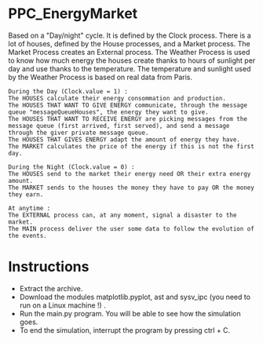 # PPC_EnergyMarket
 Based on a "Day/night" cycle. It is defined by the Clock process.
    There is a lot of houses, defined by the House processes, and a Market process.
    The Market Process creates an External process.
    The Weather Process is used to know how much energy the houses create thanks to  hours of sunlight per day and use thanks to the temperature.
    The temperature and sunlight used by the Weather Process is based on real data from Paris.
    
    During the Day (Clock.value = 1) :
    The HOUSES calculate their energy consommation and production.
    The HOUSES THAT WANT TO GIVE ENERGY communicate, through the message queue "messageQueueHouses", the energy they want to give.
    The HOUSES THAT WANT TO RECEIVE ENERGY are picking messages from the message queue (first arrived, first served), and send a message through the giver private message queue.
    The HOUSES THAT GIVES ENERGY adapt the amount of energy they have.
    The MARKET calculates the price of the energy if this is not the first day.
    
    During the Night (Clock.value = 0) :
    The HOUSES send to the market their energy need OR their extra energy amount.
    The MARKET sends to the houses the money they have to pay OR the money they earn.
    
    At anytime :
    The EXTERNAL process can, at any moment, signal a disaster to the market.
    The MAIN process deliver the user some data to follow the evolution of the events.

# Instructions 
 - Extract the archive.
 - Download the modules matplotlib.pyplot, ast and sysv_ipc (you need to run on a Linux machine !) .
 - Run the main.py program.
 You will be able to see how the simulation goes.
 - To end the simulation, interrupt the program by pressing ctrl + C.
